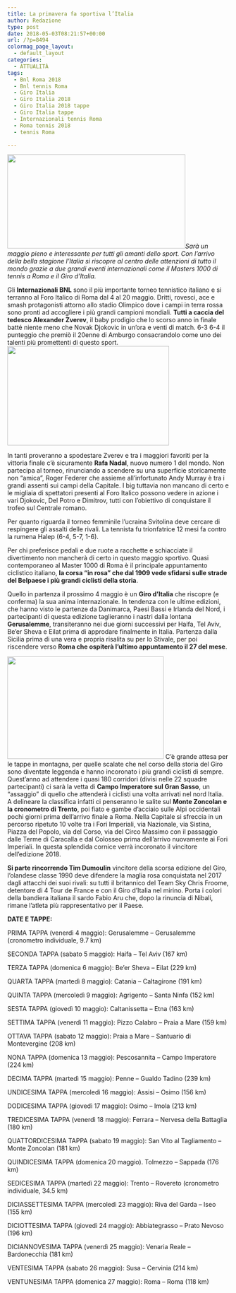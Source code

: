 ```yaml
---
title: La primavera fa sportiva l’Italia
author: Redazione
type: post
date: 2018-05-03T08:21:57+00:00
url: /?p=8494
colormag_page_layout:
  - default_layout
categories:
  - ATTUALITÀ
tags:
  - Bnl Roma 2018
  - Bnl tennis Roma
  - Giro Italia
  - Giro Italia 2018
  - Giro Italia 2018 tappe
  - Giro Italia tappe
  - Internazionali tennis Roma
  - Roma tennis 2018
  - tennis Roma

---
```

_<img decoding="async" loading="lazy" class=" wp-image-8495 alignleft" src="https://progressonline.it/wp-content/uploads/2018/05/tennis-rome-1024x541_3-300x158.jpg" alt="" width="404" height="213" />Sarà un maggio pieno e interessante per tutti gli amanti dello sport. Con l’arrivo della bella stagione l’Italia si riscopre al centro delle attenzioni di tutto il mondo grazie a due grandi eventi internazionali come il Masters 1000 di tennis a Roma e il Giro d’Italia._ 

Gli **Internazionali BNL** sono il più importante torneo tennistico italiano e si terranno al Foro Italico di Roma dal 4 al 20 maggio. Dritti, rovesci, ace e smash protagonisti attorno allo stadio Olimpico dove i campi in terra rossa sono pronti ad accogliere i più grandi campioni mondiali. **Tutti a caccia del tedesco Alexander Zverev**, il baby prodigio che lo scorso anno in finale batté niente meno che Novak Djokovic in un’ora e venti di match. 6-3 6-4 il punteggio che premiò il 20enne di Amburgo consacrandolo come uno dei talenti più promettenti di questo sport.<img decoding="async" loading="lazy" class=" wp-image-8497 alignright" src="https://progressonline.it/wp-content/uploads/2018/05/AlexanderZverevInternazionaliBNLItaliaN8iOUPwvxi4l-300x184.jpg" alt="" width="367" height="225" />

In tanti proveranno a spodestare Zverev e tra i maggiori favoriti per la vittoria finale c’è sicuramente **Rafa Nadal**, nuovo numero 1 del mondo. Non partecipa al torneo, rinunciando a scendere su una superficie storicamente non “amica”, Roger Federer che assieme all’infortunato Andy Murray è tra i grandi assenti sui campi della Capitale. I big tuttavia non mancano di certo e le migliaia di spettatori presenti al Foro Italico possono vedere in azione i vari Djokovic, Del Potro e Dimitrov, tutti con l’obiettivo di conquistare il trofeo sul Centrale romano.

Per quanto riguarda il torneo femminile l’ucraina Svitolina deve cercare di respingere gli assalti delle rivali. La tennista fu trionfatrice 12 mesi fa contro la rumena Halep (6-4, 5-7, 1-6).

Per chi preferisce pedali e due ruote a racchette e schiacciate il divertimento non mancherà di certo in questo maggio sportivo. Quasi contemporaneo al Master 1000 di Roma è il principale appuntamento ciclistico italiano, **la corsa “in rosa” che dal 1909 vede sfidarsi sulle strade del Belpaese i più grandi ciclisti della storia**.  
<!--nextpage-->

Quello in partenza il prossimo 4 maggio è un **Giro d’Italia** che riscopre (e conferma) la sua anima internazionale. In tendenza con le ultime edizioni, che hanno visto le partenze da Danimarca, Paesi Bassi e Irlanda del Nord, i partecipanti di questa edizione taglieranno i nastri dalla lontana **Gerusalemme**, transiteranno nei due giorni successivi per Haifa, Tel Aviv, Be’er Sheva e Eilat prima di approdare finalmente in Italia. Partenza dalla Sicilia prima di una vera e propria risalita su per lo Stivale, per poi riscendere verso **Roma che ospiterà l’ultimo appuntamento il 27 del mese**.

<img decoding="async" loading="lazy" class=" wp-image-8496 alignleft" src="https://progressonline.it/wp-content/uploads/2018/05/1200px-Giro_d_Italia.svg-650x425-300x196.png" alt="" width="355" height="232" /> C’è grande attesa per le tappe in montagna, per quelle scalate che nel corso della storia del Giro sono diventate leggenda e hanno incoronato i più grandi ciclisti di sempre. Quest’anno ad attendere i quasi 180 corridori (divisi nelle 22 squadre partecipanti) ci sarà la vetta di **Campo Imperatore sul Gran Sasso**, un “assaggio” di quello che attenderà i ciclisti una volta arrivati nel nord Italia. A delineare la classifica infatti ci penseranno le salite sul **Monte Zoncolan e la cronometro di Trento**, poi fiato e gambe d’acciaio sulle Alpi occidentali pochi giorni prima dell’arrivo finale a Roma. Nella Capitale si sfreccia in un percorso ripetuto 10 volte tra i Fori Imperiali, via Nazionale, via Sistina, Piazza del Popolo, via del Corso, via del Circo Massimo con il passaggio dalle Terme di Caracalla e dal Colosseo prima dell&#8217;arrivo nuovamente ai Fori Imperiali. In questa splendida cornice verrà incoronato il vincitore dell’edizione 2018.

**Si parte rincorrendo Tim Dumoulin** vincitore della scorsa edizione del Giro, l’olandese classe 1990 deve difendere la maglia rosa conquistata nel 2017 dagli attacchi dei suoi rivali: su tutti il britannico del Team Sky Chris Froome, detentore di 4 Tour de France e con il Giro d’Italia nel mirino. Porta i colori della bandiera italiana il sardo Fabio Aru che, dopo la rinuncia di Nibali, rimane l’atleta più rappresentativo per il Paese.  
<!--nextpage-->

**DATE E TAPPE:**

PRIMA TAPPA (venerdì 4 maggio): Gerusalemme – Gerusalemme (cronometro individuale, 9.7 km)

SECONDA TAPPA (sabato 5 maggio): Haifa – Tel Aviv (167 km)

TERZA TAPPA (domenica 6 maggio): Be’er Sheva – Eilat (229 km)

QUARTA TAPPA (martedì 8 maggio): Catania – Caltagirone (191 km)

QUINTA TAPPA (mercoledì 9 maggio): Agrigento – Santa Ninfa (152 km)

SESTA TAPPA (giovedì 10 maggio): Caltanissetta – Etna (163 km)

SETTIMA TAPPA (venerdì 11 maggio): Pizzo Calabro – Praia a Mare (159 km)

OTTAVA TAPPA (sabato 12 maggio): Praia a Mare – Santuario di Montevergine (208 km)

NONA TAPPA (domenica 13 maggio): Pescosannita – Campo Imperatore (224 km)

DECIMA TAPPA (martedì 15 maggio): Penne – Gualdo Tadino (239 km)

UNDICESIMA TAPPA (mercoledì 16 maggio): Assisi – Osimo (156 km)

DODICESIMA TAPPA (giovedì 17 maggio): Osimo – Imola (213 km)

TREDICESIMA TAPPA (venerdì 18 maggio): Ferrara – Nervesa della Battaglia (180 km)

QUATTORDICESIMA TAPPA (sabato 19 maggio): San Vito al Tagliamento – Monte Zoncolan (181 km)

QUINDICESIMA TAPPA (domenica 20 maggio). Tolmezzo – Sappada (176 km)

SEDICESIMA TAPPA (martedì 22 maggio): Trento – Rovereto (cronometro individuale, 34.5 km)

DICIASSETTESIMA TAPPA (mercoledì 23 maggio): Riva del Garda – Iseo (155 km)

DICIOTTESIMA TAPPA (giovedì 24 maggio): Abbiategrasso – Prato Nevoso (196 km)

DICIANNOVESIMA TAPPA (venerdì 25 maggio): Venaria Reale – Bardonecchia (181 km)

VENTESIMA TAPPA (sabato 26 maggio): Susa – Cervinia (214 km)

VENTUNESIMA TAPPA (domenica 27 maggio): Roma – Roma (118 km)